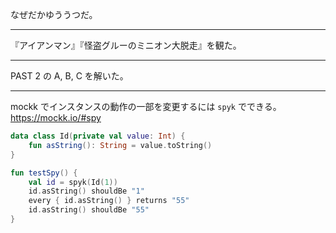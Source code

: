 なぜだかゆううつだ。

---

『アイアンマン』『怪盗グルーのミニオン大脱走』を観た。

---

PAST 2 の A, B, C を解いた。

---

mockk でインスタンスの動作の一部を変更するには `spyk` でできる。 <https://mockk.io/#spy>

```kotlin
data class Id(private val value: Int) {
    fun asString(): String = value.toString()
}

fun testSpy() {
    val id = spyk(Id(1))
    id.asString() shouldBe "1"
    every { id.asString() } returns "55"
    id.asString() shouldBe "55"
}
```
